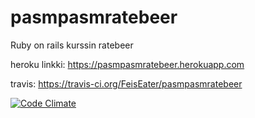 # pasmpasmratebeer
Ruby on rails kurssin ratebeer

heroku linkki: https://pasmpasmratebeer.herokuapp.com

travis: https://travis-ci.org/FeisEater/pasmpasmratebeer

[![Code Climate](https://codeclimate.com/github/FeisEater/pasmpasmratebeer.png)](https://codeclimate.com/github/FeisEater/pasmpasmratebeer)
